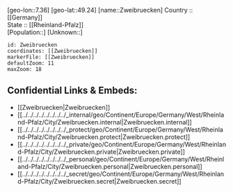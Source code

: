 ﻿---
location: [49.24,7.36] 
mapzoom: [7,12] 
mapmarker: city 
type: City
tags:
- geo/City


SpocWebEntityId: 35858
isDeleted: false
confidential: public

---
[geo-lon::7.36] 
[geo-lat::49.24] 
[name::Zweibruecken] 
Country :: [[Germany]]  
State :: [[Rheinland-Pfalz]]  
[Population::] 
[Unknown::] 


```leaflet
id: Zweibruecken
coordinates: [[Zweibruecken]] 
markerFile: [[Zweibruecken]] 
defaultZoom: 11 
maxZoom: 18
```


## Confidential Links & Embeds: 
- [[Zweibruecken|Zweibruecken]]  
- [[../../../../../../../../_internal/geo/Continent/Europe/Germany/West/Rheinland-Pfalz/City/Zweibruecken.internal|Zweibruecken.internal]] 
- [[../../../../../../../../_protect/geo/Continent/Europe/Germany/West/Rheinland-Pfalz/City/Zweibruecken.protect|Zweibruecken.protect]] 
- [[../../../../../../../../_private/geo/Continent/Europe/Germany/West/Rheinland-Pfalz/City/Zweibruecken.private|Zweibruecken.private]] 
- [[../../../../../../../../_personal/geo/Continent/Europe/Germany/West/Rheinland-Pfalz/City/Zweibruecken.personal|Zweibruecken.personal]] 
- [[../../../../../../../../_secret/geo/Continent/Europe/Germany/West/Rheinland-Pfalz/City/Zweibruecken.secret|Zweibruecken.secret]] 
